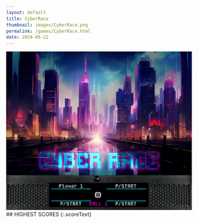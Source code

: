 ```yaml
---
layout: default
title: CyberRace
thumbnail: images/CyberRace.png
permalink: /games/CyberRace.html
date: 2024-05-22
---
```


<img src="../images/CyberRace.png" class="gameThumbnail img-fluid mx-auto align-middle">
## HIGHEST SCORES
{:.scoreText}

